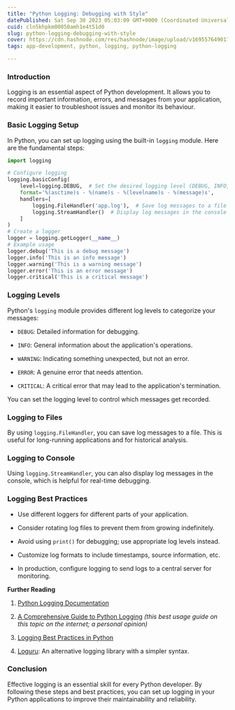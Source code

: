 ```yaml
---
title: "Python Logging: Debugging with Style"
datePublished: Sat Sep 30 2023 05:03:09 GMT+0000 (Coordinated Universal Time)
cuid: cln5khpkm00050amh1e4t51d0
slug: python-logging-debugging-with-style
cover: https://cdn.hashnode.com/res/hashnode/image/upload/v1695576490170/5c8ee5fd-b11a-478d-a51c-bca8b28871aa.png
tags: app-development, python, logging, python-logging

---
```


### Introduction

Logging is an essential aspect of Python development. It allows you to record important information, errors, and messages from your application, making it easier to troubleshoot issues and monitor its behaviour.

### Basic Logging Setup

In Python, you can set up logging using the built-in `logging` module. Here are the fundamental steps:

```python
import logging

# Configure logging
logging.basicConfig(
    level=logging.DEBUG,  # Set the desired logging level (DEBUG, INFO, WARNING, ERROR, CRITICAL)
    format='%(asctime)s - %(name)s - %(levelname)s - %(message)s',
    handlers=[
        logging.FileHandler('app.log'),  # Save log messages to a file
        logging.StreamHandler()  # Display log messages in the console
    ]
)
# Create a logger
logger = logging.getLogger(__name__)
# Example usage
logger.debug('This is a debug message')
logger.info('This is an info message')
logger.warning('This is a warning message')
logger.error('This is an error message')
logger.critical('This is a critical message')
```

### Logging Levels

Python's `logging` module provides different log levels to categorize your messages:

* `DEBUG`: Detailed information for debugging.
    
* `INFO`: General information about the application's operations.
    
* `WARNING`: Indicating something unexpected, but not an error.
    
* `ERROR`: A genuine error that needs attention.
    
* `CRITICAL`: A critical error that may lead to the application's termination.
    

You can set the logging level to control which messages get recorded.

### Logging to Files

By using `logging.FileHandler`, you can save log messages to a file. This is useful for long-running applications and for historical analysis.

### Logging to Console

Using `logging.StreamHandler`, you can also display log messages in the console, which is helpful for real-time debugging.

### Logging Best Practices

* Use different loggers for different parts of your application.
    
* Consider rotating log files to prevent them from growing indefinitely.
    
* Avoid using `print()` for debugging; use appropriate log levels instead.
    
* Customize log formats to include timestamps, source information, etc.
    
* In production, configure logging to send logs to a central server for monitoring.
    

**Further Reading**

1. [Python Logging Documentation](https://docs.python.org/3/library/logging.html)
    
2. [A Comprehensive Guide to Python Logging](https://realpython.com/python-logging/) *(this best usage guide on this topic on the internet; a personal opinion)*
    
3. [Logging Best Practices in Python](https://www.toptal.com/python/in-depth-python-logging)
    
4. [Loguru](https://github.com/Delgan/loguru): An alternative logging library with a simpler syntax.
    

### Conclusion

Effective logging is an essential skill for every Python developer. By following these steps and best practices, you can set up logging in your Python applications to improve their maintainability and reliability.